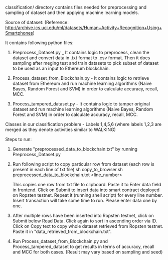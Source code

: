 classification/ directory contains files needed for preprocessing and sampling of dataset and then applying machine learning models.

Source of dataset: (Reference: http://archive.ics.uci.edu/ml/datasets/Human+Activity+Recognition+Using+Smartphones)


It contains following python files: 

1. Preprocess_Dataset.py _ It contains logic to preprocess, clean the dataset and convert data in .txt format to .csv format. Then it does sampling after meging test and train datasets to pick subset of dataset to be used as an input to Ethereum blockchain.  

2. Process_dataset_from_Blockchain.py - It contains logic to retrieve dataset from Ethereum and run machine learning algorithms (Naive Bayes, Random Forest and SVM) in order to calculate accuracy, recall, MCC.

3. Process_tampered_dataset.py - It contains logic to tamper original dataset and run machine learning algorithms (Naive Bayes, Random Forest and SVM) in order to calculate accuracy, recall, MCC.


Classes in our classification problem - Labels 1,4,5,6 (where labels 1,2,3 are merged as they denote activities similar to WALKING)


Steps to run:

1. Generate "preprocessed_data_to_blockchain.txt" by running Preprocess_Dataset.py

2. Run following script to copy particular row from dataset (each row is present in each line of txt file) 
    sh copy_to_browser.sh preprocessed_data_to_blockchain.txt <line_number>
    
    This copies one row from txt file to clipboard. Paste it to Enter data field in frontend.
    Click on Submit to insert data into smart contract deployed on Ropsten testnet.
    Repeat it (running shell script) for every line number. Insert transaction will take some time to run. Please enter data one by one.
    
3. After multiple rows have been inserted into Ropsten testnet, click on Submit below Read Data. Click again to sort in ascending order via ID.
   Click on Copy text to copy whole dataset retrieved from Ropsten testnet. Paste it in "data_retrieved_from_blockchain.txt".
   
4. Run Process_dataset_from_Blockchain.py and Process_tampered_dataset to get results in terms of accuracy, recall and MCC for both cases. 
   (Result may vary based on sampling and seed)
